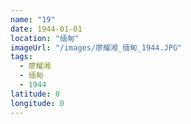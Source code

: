 ```yaml
---
name: "19"
date: 1944-01-01
location: "缅甸"
imageUrl: "/images/廖耀湘_缅甸_1944.JPG"
tags:
  - 廖耀湘
  - 缅甸
  - 1944
latitude: 0
longitude: 0
---
```

